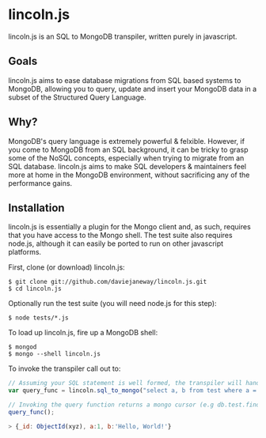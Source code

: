 lincoln.js
==========

lincoln.js is an SQL to MongoDB transpiler, written purely in javascript.

Goals
-----
lincoln.js aims to ease database migrations from SQL based systems to MongoDB, allowing you to query, update and insert
your MongoDB data in a subset of the Structured Query Language.

Why?
----
MongoDB's query language is extremely powerful & felxible. However, if you come to MongoDB from an SQL background,
it can be tricky to grasp some of the NoSQL concepts, especially when trying to migrate from an SQL database.
lincoln.js aims to make SQL developers & maintainers feel more at home in the MongoDB environment, without
sacrificing any of the performance gains.

Installation
------------
lincoln.js is essentially a plugin for the Mongo client and, as such, requires that you have access to
the Mongo shell. The test suite also requires node.js, although it can easily be ported to run on other javascript
platforms.

First, clone (or download) lincoln.js:

```
$ git clone git://github.com/daviejaneway/lincoln.js.git
$ cd lincoln.js
```

Optionally run the test suite (you will need node.js for this step):

```
$ node tests/*.js
```

To load up lincoln.js, fire up a MongoDB shell:

```
$ mongod
$ mongo --shell lincoln.js
```
To invoke the transpiler call out to:

```javascript
// Assuming your SQL statement is well formed, the transpiler will hand you back a query function.
var query_func = lincoln.sql_to_mongo("select a, b from test where a = 1 and b = 'Hello, Mongo!';");

// Invoking the query function returns a mongo cursor (e.g db.test.find())
query_func();

> {_id: ObjectId(xyz), a:1, b:'Hello, World!'}
```

